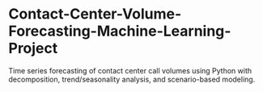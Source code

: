 # Contact-Center-Volume-Forecasting-Machine-Learning-Project
Time series forecasting of contact center call volumes using Python with decomposition, trend/seasonality analysis, and scenario-based modeling.
